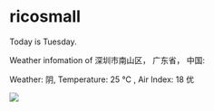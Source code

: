 # ricosmall

Today is Tuesday.

Weather infomation of 深圳市南山区， 广东省， 中国: 

Weather: 阴, Temperature: 25 ℃ , Air Index: 18 优

<img src="https://github-readme-stats.vercel.app/api?username=ricosmall&show_icons=true" />

